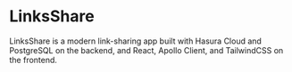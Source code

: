 # LinksShare

LinksShare is a modern link-sharing app built with Hasura Cloud and PostgreSQL on the backend, and React, Apollo Client, and TailwindCSS on the frontend.
